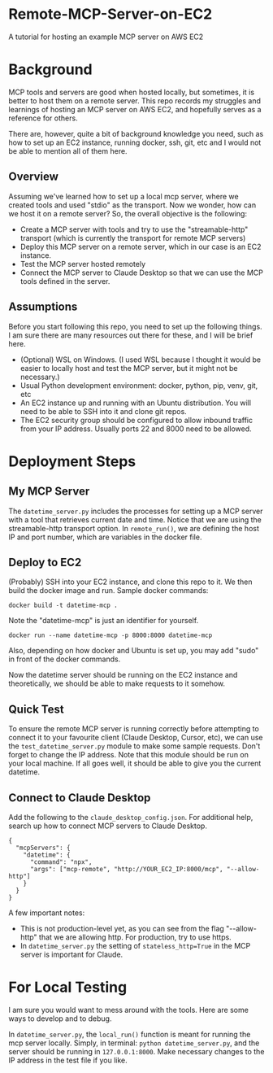 # Remote-MCP-Server-on-EC2
A tutorial for hosting an example MCP server on AWS EC2

# Background
MCP tools and servers are good when hosted locally, but sometimes, it is better to host them on a remote server. This repo records my struggles and learnings of hosting an MCP server on AWS EC2, and hopefully serves as a reference for others.

There are, however, quite a bit of background knowledge you need, such as how to set up an EC2 instance, running docker, ssh, git, etc and I would not be able to mention all of them here.

## Overview
Assuming we've learned how to set up a local mcp server, where we created tools and used "stdio" as the transport. Now we wonder, how can we host it on a remote server? So, the overall objective is the following:
- Create a MCP server with tools and try to use the "streamable-http" transport (which is currently the transport for remote MCP servers)
- Deploy this MCP server on a remote server, which in our case is an EC2 instance.
- Test the MCP server hosted remotely
- Connect the MCP server to Claude Desktop so that we can use the MCP tools defined in the server.

## Assumptions
Before you start following this repo, you need to set up the following things. I am sure there are many resources out there for these, and I will be brief here.
- (Optional) WSL on Windows. (I used WSL because I thought it would be easier to locally host and test the MCP server, but it might not be necessary.)
- Usual Python development environment: docker, python, pip, venv, git, etc
- An EC2 instance up and running with an Ubuntu distribution. You will need to be able to SSH into it and clone git repos.
- The EC2 security group should be configured to allow inbound traffic from your IP address. Usually ports 22 and 8000 need to be allowed.

# Deployment Steps
## My MCP Server
The `datetime_server.py` includes the processes for setting up a MCP server with a tool that retrieves current date and time. Notice that we are using the streamable-http transport option. In `remote_run()`, we are defining the host IP and port number, which are variables in the docker file.

## Deploy to EC2
(Probably) SSH into your EC2 instance, and clone this repo to it. We then build the docker image and run. Sample docker commands:
```
docker build -t datetime-mcp .
```
Note the "datetime-mcp" is just an identifier for yourself.
```
docker run --name datetime-mcp -p 8000:8000 datetime-mcp
```
Also, depending on how docker and Ubuntu is set up, you may add "sudo" in front of the docker commands.

Now the datetime server should be running on the EC2 instance and theoretically, we should be able to make requests to it somehow.

## Quick Test
To ensure the remote MCP server is running correctly before attempting to connect it to your favourite client (Claude Desktop, Cursor, etc), we can use the `test_datetime_server.py` module to make some sample requests. Don't forget to change the IP address. Note that this module should be run on your local machine. If all goes well, it should be able to give you the current datetime.

## Connect to Claude Desktop
Add the following to the `claude_desktop_config.json`. For additional help, search up how to connect MCP servers to Claude Desktop.
```
{
  "mcpServers": {
    "datetime": {
      "command": "npx",
      "args": ["mcp-remote", "http://YOUR_EC2_IP:8000/mcp", "--allow-http"]
    }
  }
}
```
A few important notes:
- This is not production-level yet, as you can see from the flag "--allow-http" that we are allowing http. For production, try to use https.
- In `datetime_server.py` the setting of `stateless_http=True` in the MCP server is important for Claude.

# For Local Testing
I am sure you would want to mess around with the tools. Here are some ways to develop and to debug.

In `datetime_server.py`, the `local_run()` function is meant for running the mcp server locally. Simply, in terminal: `python datetime_server.py`, and the server should be running in `127.0.0.1:8000`. Make necessary changes to the IP address in the test file if you like. 